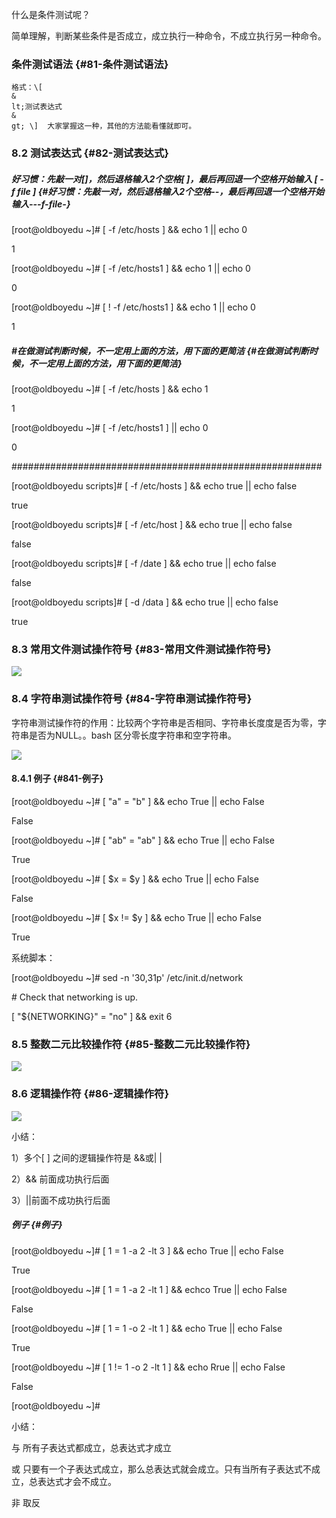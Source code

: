 什么是条件测试呢？

简单理解，判断某些条件是否成立，成立执行一种命令，不成立执行另一种命令。

### 条件测试语法 {#81-条件测试语法}

```
格式：\[ 
&
lt;测试表达式
&
gt; \]  大家掌握这一种，其他的方法能看懂就即可。

```

### 8.2 测试表达式 {#82-测试表达式}

##### 好习惯：先敲一对\[\]，然后退格输入2个空格\[ \]，最后再回退一个空格开始输入 \[ -f file \] {#好习惯：先敲一对，然后退格输入2个空格--，最后再回退一个空格开始输入---f-file-}

\[root@oldboyedu ~\]\# \[ -f /etc/hosts \] && echo 1 \|\| echo 0

1

\[root@oldboyedu ~\]\# \[ -f /etc/hosts1 \] && echo 1 \|\| echo 0

0

\[root@oldboyedu ~\]\# \[ ! -f /etc/hosts1 \] && echo 1 \|\| echo 0

1

##### \#在做测试判断时候，不一定用上面的方法，用下面的更简洁 {#在做测试判断时候，不一定用上面的方法，用下面的更简洁}

\[root@oldboyedu ~\]\# \[ -f /etc/hosts \] && echo 1

1

\[root@oldboyedu ~\]\# \[ -f /etc/hosts1 \] \|\| echo 0

0

\#\#\#\#\#\#\#\#\#\#\#\#\#\#\#\#\#\#\#\#\#\#\#\#\#\#\#\#\#\#\#\#\#\#\#\#\#\#\#\#\#\#\#\#\#\#\#\#\#\#\#\#\#\#\#\#

\[root@oldboyedu scripts\]\# \[ -f /etc/hosts \] && echo true \|\| echo false

true

\[root@oldboyedu scripts\]\# \[ -f /etc/host \] && echo true \|\| echo false

false

\[root@oldboyedu scripts\]\# \[ -f /date \] && echo true \|\| echo false

false

\[root@oldboyedu scripts\]\# \[ -d /data \] && echo true \|\| echo false

true

### 8.3 常用文件测试操作符号 {#83-常用文件测试操作符号}

![](https://www.luffycity.com/linux-book/assets/tab22-13.png)

### 8.4 字符串测试操作符号 {#84-字符串测试操作符号}

字符串测试操作符的作用：比较两个字符串是否相同、字符串长度度是否为零，字符串是否为NULL。。bash 区分零长度字符串和空字符串。

![](https://www.luffycity.com/linux-book/assets/tab22-14.png)

#### 8.4.1 例子 {#841-例子}

\[root@oldboyedu ~\]\# \[ "a" = "b" \] && echo True \|\| echo False

False

\[root@oldboyedu ~\]\# \[ "ab" = "ab" \] && echo True \|\| echo False

True

\[root@oldboyedu ~\]\# \[ $x = $y \] && echo True \|\| echo False

False

\[root@oldboyedu ~\]\# \[ $x != $y \] && echo True \|\| echo False

True

系统脚本：

\[root@oldboyedu ~\]\# sed -n '30,31p' /etc/init.d/network

\# Check that networking is up.

\[ "${NETWORKING}" = "no" \] && exit 6

### 8.5 整数二元比较操作符 {#85-整数二元比较操作符}

![](https://www.luffycity.com/linux-book/assets/tab22-15.png)

### 8.6 逻辑操作符 {#86-逻辑操作符}

![](https://www.luffycity.com/linux-book/assets/tab22-16.png)

小结：

1）多个\[ \] 之间的逻辑操作符是 &&或\| \|

2）&& 前面成功执行后面

3）\|\|前面不成功执行后面

##### 例子 {#例子}

\[root@oldboyedu ~\]\# \[ 1 = 1 -a 2 -lt 3 \] && echo True \|\| echo False

True

\[root@oldboyedu ~\]\# \[ 1 = 1 -a 2 -lt 1 \] && echco True \|\| echo False

False

\[root@oldboyedu ~\]\# \[ 1 = 1 -o 2 -lt 1 \] && echo True \|\| echo False

True

\[root@oldboyedu ~\]\# \[ 1 != 1 -o 2 -lt 1 \] && echo Rrue \|\| echo False

False

\[root@oldboyedu ~\]\#

小结：

与 所有子表达式都成立，总表达式才成立

或 只要有一个子表达式成立，那么总表达式就会成立。只有当所有子表达式不成立，总表达式才会不成立。

非 取反

